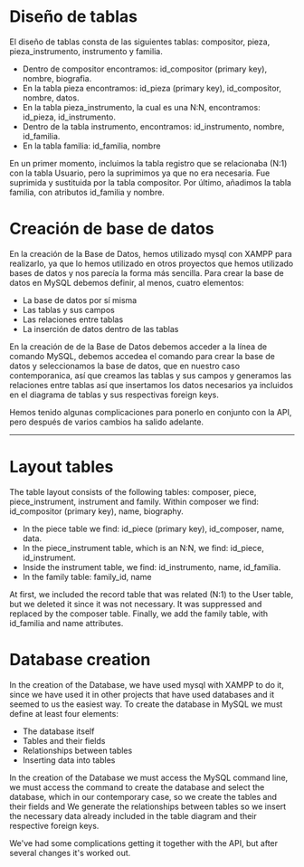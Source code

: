 # Diseño de tablas
El diseño de tablas consta de las siguientes tablas: compositor, pieza, pieza_instrumento, instrumento y familia.
* Dentro de compositor encontramos: id_compositor (primary key), nombre, biografia.
* En la tabla pieza encontramos: id_pieza (primary key), id_compositor, nombre, datos.
* En la tabla pieza_instrumento, la cual es una N:N, encontramos: id_pieza, id_instrumento.
* Dentro de la tabla instrumento, encontramos: id_instrumento, nombre, id_familia.
* En la tabla familia: id_familia, nombre

En un primer momento, incluimos la tabla registro que se relacionaba (N:1) con la tabla Usuario, pero la suprimimos ya que no era necesaria. Fue suprimida y sustituida por la tabla compositor. Por último, añadimos la tabla familia, con atributos id_familia y nombre.

# Creación de base de datos
En la creación de la Base de Datos, hemos utilizado mysql con XAMPP para realizarlo, ya que lo hemos utilizado en otros proyectos que hemos utilizado bases de datos y nos parecía la forma más sencilla.
Para crear la base de datos en MySQL debemos definir, al menos, cuatro elementos:

* La base de datos por sí misma
* Las tablas y sus campos
* Las relaciones entre tablas
* La inserción de datos dentro de las tablas

En la creación de de la Base de Datos debemos acceder a la línea de comando MySQL, debemos accedea el comando para crear la base de datos y seleccionamos la base de datos, que en nuestro caso contemporanica, así que creamos las tablas y sus campos y generamos las relaciones entre tablas así que insertamos los datos necesarios ya incluidos en el diagrama de tablas y sus respectivas foreign keys.

Hemos tenido algunas complicaciones para ponerlo en conjunto con la API, pero después de varios cambios ha salido adelante.

---------------
# Layout tables
The table layout consists of the following tables: composer, piece, piece_instrument, instrument and family. Within composer we find: id_compositor (primary key), name, biography. 
* In the piece table we find: id_piece (primary key), id_composer, name, data. 
* In the piece_instrument table, which is an N:N, we find: id_piece, id_instrument. 
* Inside the instrument table, we find: id_instrumento, name, id_familia. 
* In the family table: family_id, name

At first, we included the record table that was related (N:1) to the User table, but we deleted it since it was not necessary. It was suppressed and replaced by the composer table. Finally, we add the family table, with id_familia and name attributes.

# Database creation
In the creation of the Database, we have used mysql with XAMPP to do it, since we have used it in other projects that have used databases and it seemed to us the easiest way.
To create the database in MySQL we must define at least four elements:

* The database itself
* Tables and their fields
* Relationships between tables
* Inserting data into tables

In the creation of the Database we must access the MySQL command line, we must access the command to create the database and select the database, which in our contemporary case, so we create the tables and their fields and We generate the relationships between tables so we insert the necessary data already included in the table diagram and their respective foreign keys.

We've had some complications getting it together with the API, but after several changes it's worked out.
